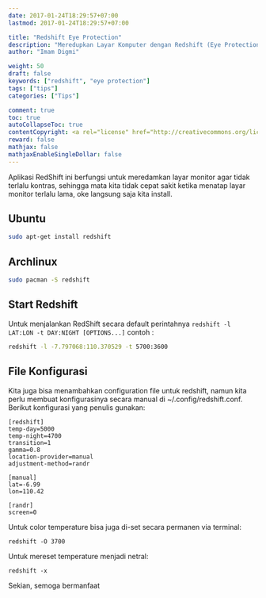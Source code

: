 ```yaml
---
date: 2017-01-24T18:29:57+07:00
lastmod: 2017-01-24T18:29:57+07:00

title: "Redshift Eye Protection"
description: "Meredupkan Layar Komputer dengan Redshift (Eye Protection)"
author: "Imam Digmi"

weight: 50
draft: false
keywords: ["redshift", "eye protection"]
tags: ["tips"]
categories: ["Tips"]

comment: true
toc: true
autoCollapseToc: true
contentCopyright: <a rel="license" href="http://creativecommons.org/licenses/by-nc-nd/4.0/">CC BY-NC-ND 4.0</a>
reward: false
mathjax: false
mathjaxEnableSingleDollar: false
---
```


Aplikasi RedShift ini berfungsi untuk meredamkan layar monitor agar tidak terlalu kontras, sehingga mata kita tidak cepat sakit ketika menatap layar monitor terlalu lama, oke langsung saja kita install.

## Ubuntu
```bash
sudo apt-get install redshift
```

## Archlinux
```bash
sudo pacman -S redshift
```

## Start Redshift
Untuk menjalankan RedShift secara default perintahnya `redshift -l LAT:LON -t DAY:NIGHT [OPTIONS...]` contoh :
```bash
redshift -l -7.797068:110.370529 -t 5700:3600
```

## File Konfigurasi
Kita juga bisa menambahkan configuration file untuk redshift, namun kita perlu membuat konfigurasinya secara manual di ~/.config/redshift.conf. Berikut konfigurasi yang penulis gunakan:
```
[redshift]
temp-day=5000
temp-night=4700
transition=1
gamma=0.8
location-provider=manual
adjustment-method=randr

[manual]
lat=-6.99
lon=110.42

[randr]
screen=0
```

Untuk color temperature bisa juga di-set secara permanen via terminal:
```
redshift -O 3700
```
Untuk mereset temperature menjadi netral:
```
redshift -x
```
Sekian, semoga bermanfaat

